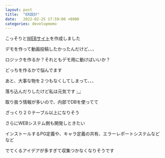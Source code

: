 ```yaml
---
layout: post
title:  "ER設計"
date:   2022-02-25 17:59:00 +0900
categories: developmemo
---
```


<p>こっそりと<a href="https://fuunacreative.ml">WEBサイト</a>を作成しました</p>
<p>デモを作って動画投稿したかったんだけど、、、</p>
<p>ロジックを作るか？それともデモ用に動けばいいか？</p>
<p>どっちを作るかで悩んでます</p>
<p>あと、大事な物を２つもなくしてしまって、、、</p>
<p>落ち込んだりしたけど私は元気です ;_;</p>
<p>取り扱う情報が多いので、内部でDBを使ってて</p>
<p>ざっくり２０テーブル以上になりそう</p>
<p>さらにWEBシステム側も開発しときたい</p>
<p>インストールするPG定義や、キャラ定義の共有、エラーレポートシステムなどなど</p>
<p>でてくるアイデアが多すぎて収集つかなくなりそうです</p>
